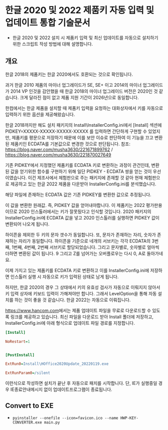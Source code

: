 # 한글 2020 및 2022 제품키 자동 입력 및 업데이트 통합 기술문서

* 한글 2020 및 2022 설치 시 제품키 입력 및 최신 업데이트를 자동으로 설치하기 위한 스크립트 작성 방법에 대해 설명합니다.

## 개요

한글 2018의 제품키는 한글 2020에서도 호환되는 것으로 확인됩니다.

과거 한글 2010 제품의 마이너 업그레이드가 SE, SE+ 이고 2014의 마이너 업그레이드가 2014 VP 인것을 감안했을 때 한글 2018의 마이너 업그레이드 버전은 2020인 것 같습니다. 크게 달라진 점이 없고 제품 지원 기간이 2026년으로 동일합니다.

한컴에서는 한글 제품을 설치할 때 제품키 입력을 요청하는 대화상자에서 키를 자동으로 입력하기 위한 옵션을 제공해왔습니다.

한글 2018까지만 해도 설치 패키지의 Install\InstallerConfig.ini에서 [Install] 섹션에 PIDKEY=XXXXX-XXXXX-XXXXX-XXXXX 를 입력하면 간단하게 구현할 수 있었지만, 제품키를 평문으로 저장하기 때문에 이를 보안 이슈로 판단하여 이 기능을 끄고 변환된 제품키인 ECDATA를 기본값으로 변경한 것으로 판단됩니다. 참조: <https://blog.naver.com/musha3630/221671899762> / <https://blog.naver.com/musha3630/221870027649>

기존 PIDKEY에서 지정했던 제품키를 ECDATA 키로 변환하는 과정이 관건인데, 변환된 값을 얻기위한 함수를 구현하기 위해 일단 PIDKEY - ECDATA 쌍을 얻는 것이 우선이였습니다. 이건 제조사에서 체험판으로 주는 패키지에 존재할 것 같아 현재 체험판으로 제공하고 있는 한글 2022 제품을 다운받아 InstallerConfig.ini를 분석했습니다.

해당 파일에 존재하는 ECDATA 값은 기존 PIDKEY를 변환한 값으로 추정됩니다.

이 값을 변환한 원래값. 즉, PIDKEY 값을 얻어내야합니다. 이 제품키는 2022 평가판용이므로 2020 인스톨러에서는 키가 잘못됬다고 인식할 것입니다. 2020 패키지의 InstallerConfig.ini에 ECDATA 값을 넣고 2020 인스톨러를 실행하면 PIDKEY 값이 변환되어 나오게 됩니다.

하이픈을 제외한 두 키의 문자 갯수가 동일합니다. 또, 문자가 존재하는 자리, 숫자가 존재하는 자리가 동일합니다. 하이픈을 기준으로 네개의 서브키는 각각 ECDATA의 3번째, 1번째, 4번째, 2번째 서브키로 할당되었습니다. 그리고 문자별로, 숫자별로 얼마씩 더하면 변환된 값이 됩니다. 9 그리고 Z를 넘어가는 오버플로우는 다시 0, A로 돌아가네요.

이제 가지고 있는 제품키를 ECDATA 키로 변환하고 이를 InstallerConfig.ini에 저장하면 인스톨러 실행 시 자동으로 키가 입력된 상태로 남게 됩니다.

하지만, 한글 2020의 경우 그 상태에서 키의 유효성 검사가 자동으로 이뤄지지 않아서 키 입력 상자에 키보드 입력이 가해져야만 합니다. 그래서 LevelOption을 통해 자동 설치를 하는 것이 좋을 것 같습니다. 한글 2022는 자동으로 이뤄집니다.

<https://www.hancom.com>에서는 제품 업데이트 파일을 무료로 다운로드할 수 있도록 링크를 제공하고 있습니다. 최신 파일을 다운로드 받아 Install 폴더에 저장하고, InstallerConfig.ini에 아래 형식으로 업데이트 파일 경로를 지정합니다.

```ini
[Install]

NoRestart=1


[PostInstall]

ExtRun0=Install\HOffice2020Update_20220119.exe

ExtRunParam0=/silent
```

이런식으로 작성하면 설치가 끝난 후 자동으로 패치를 시작합니다. 단, IE가 실행중일 경우 IE종료안내메시지 없이 업데이트프로그램이 종료됩니다.

## Convert to EXE

* `pyinstaller --onefile --icon=favicon.ico --name HWP-KEY-CONVERTER.exe main.py`
